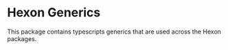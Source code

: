 # Hexon Generics

This package contains typescripts generics that are used across the Hexon packages.
